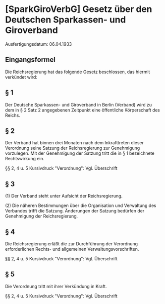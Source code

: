 # [SparkGiroVerbG] Gesetz über den Deutschen Sparkassen- und Giroverband

Ausfertigungsdatum: 06.04.1933

 

## Eingangsformel

Die Reichsregierung hat das folgende Gesetz beschlossen, das hiermit verkündet wird:


## § 1

Der Deutsche Sparkassen- und Giroverband in Berlin (Verband) wird zu dem in § 2 Satz 2 angegebenen Zeitpunkt eine öffentliche Körperschaft des Reichs.


## § 2

Der Verband hat binnen drei Monaten nach dem Inkrafttreten dieser Verordnung seine Satzung der Reichsregierung zur Genehmigung vorzulegen. Mit der Genehmigung der Satzung tritt die in § 1 bezeichnete Rechtswirkung ein.

§§ 2, 4 u. 5 Kursivdruck "Verordnung": Vgl. Überschrift


## § 3

(1) Der Verband steht unter Aufsicht der Reichsregierung.

(2) Die näheren Bestimmungen über die Organisation und Verwaltung des Verbandes trifft die Satzung. Änderungen der Satzung bedürfen der Genehmigung der Reichsregierung.


## § 4

Die Reichsregierung erläßt die zur Durchführung der Verordnung erforderlichen Rechts- und allgemeinen Verwaltungsvorschriften.

§§ 2, 4 u. 5 Kursivdruck "Verordnung": Vgl. Überschrift


## § 5

Die Verordnung tritt mit ihrer Verkündung in Kraft.

§§ 2, 4 u. 5 Kursivdruck "Verordnung": Vgl. Überschrift
